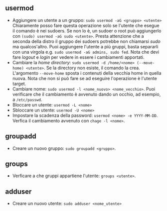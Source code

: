 ## usermod

- Aggiungere un utente a un gruppo: `sudo usermod -aG <gruppo> <utente>` Chiaramente posso fare questa operazione solo se l'utente che esegue il comando è nei sudoers. Se non lo è, un sudoer o root può aggiungerlo con `(sudo) usermod -aG sudo <utente>`. Presta attenzione che a seconda della distro il gruppo dei sudoers potrebbe non chiamarsi *sudo* ma qualcos'altro. Puoi aggiungere l'utente a più gruppi, basta separarli con una virgola e.g. `sudo usermod -aG admins, sudo fed`. Nota che devi fare *logout* e *login* per vedere in essere i cambiamenti apportati.
- Cambiare la *home directory*: `sudo usermod -d /home/<nome> (--move-home) <utente>`. Se la directory non esiste, il comando la crea. L'argomento `--move-home` sposta i contenuti della vecchia home in quella nuova. Nota che non si può fare se ad eseguire l'operazione è l'utente target. 
- Cambiare nome: `sudo usermod -l <nome_nuovo> <nome_vecchio>`. Puoi verificare che il cambiamento è avvenuto dando un occhio, ad esempio, a `/etc/passwd`.
- Bloccare un utente: `usermod -L <nome>`
- Sbloccare un utente: `usermod -U <nome>`
- Impostare la scadenza della password: `usermod <nome> -e YYYY-MM-DD`. Verfica il cambiamento avvenuto con `chage -l <nome>`.

## groupadd 

- Creare un nuovo gruppo: `sudo groupadd <gruppo>`.

## groups 

- Verficare a che gruppi appartiene l'utente: `groups <utente>`.

## adduser

- Creare un nuovo utente: `sudo adduser <nome_utente>`